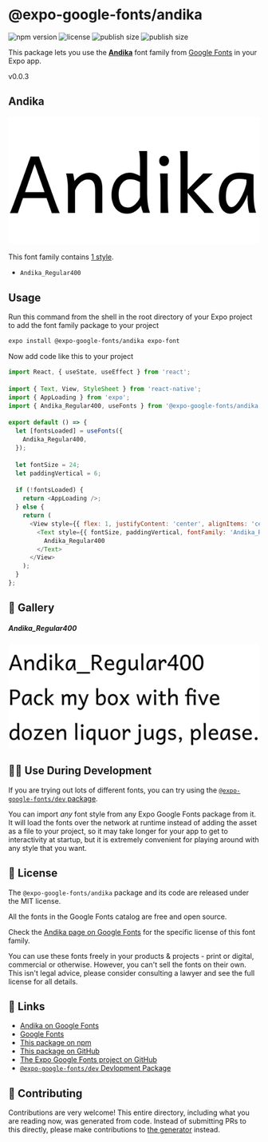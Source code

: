 # @expo-google-fonts/andika

![npm version](https://flat.badgen.net/npm/v/@expo-google-fonts/andika)
![license](https://flat.badgen.net/github/license/expo/google-fonts)
![publish size](https://flat.badgen.net/packagephobia/install/@expo-google-fonts/andika)
![publish size](https://flat.badgen.net/packagephobia/publish/@expo-google-fonts/andika)

This package lets you use the [**Andika**](https://fonts.google.com/specimen/Andika) font family from [Google Fonts](https://fonts.google.com/) in your Expo app.

v0.0.3

## Andika

![Andika](./font-family.png)

This font family contains [1 style](#-gallery).

- `Andika_Regular400`

## Usage

Run this command from the shell in the root directory of your Expo project to add the font family package to your project
```sh
expo install @expo-google-fonts/andika expo-font
```

Now add code like this to your project
```js
import React, { useState, useEffect } from 'react';

import { Text, View, StyleSheet } from 'react-native';
import { AppLoading } from 'expo';
import { Andika_Regular400, useFonts } from '@expo-google-fonts/andika';

export default () => {
  let [fontsLoaded] = useFonts({
    Andika_Regular400,
  });

  let fontSize = 24;
  let paddingVertical = 6;

  if (!fontsLoaded) {
    return <AppLoading />;
  } else {
    return (
      <View style={{ flex: 1, justifyContent: 'center', alignItems: 'center' }}>
        <Text style={{ fontSize, paddingVertical, fontFamily: 'Andika_Regular400' }}>
          Andika_Regular400
        </Text>
      </View>
    );
  }
};

```

## 🔡 Gallery

##### Andika_Regular400
![Andika_Regular400](./1c10763224ab91314d3fae862634f6bddf0aae60bd71668d68950102ca77b5d4.ttf.png)


## 👩‍💻 Use During Development

If you are trying out lots of different fonts, you can try using the [`@expo-google-fonts/dev` package](https://github.com/expo/google-fonts/tree/master/font-packages/dev#readme).

You can import *any* font style from any Expo Google Fonts package from it. It will load the fonts
over the network at runtime instead of adding the asset as a file to your project, so it may take longer
for your app to get to interactivity at startup, but it is extremely convenient
for playing around with any style that you want.

## 📖 License

The `@expo-google-fonts/andika` package and its code are released under the MIT license.

All the fonts in the Google Fonts catalog are free and open source.

Check the [Andika page on Google Fonts](https://fonts.google.com/specimen/Andika) for the specific license of this font family.

You can use these fonts freely in your products & projects - print or digital, commercial or otherwise. However, you can't sell the fonts on their own. This isn't legal advice, please consider consulting a lawyer and see the full license for all details.

## 🔗 Links

- [Andika on Google Fonts](https://fonts.google.com/specimen/Andika)
- [Google Fonts](https://fonts.google.com/)
- [This package on npm](https://www.npmjs.com/package/@expo-google-fonts/andika)
- [This package on GitHub](https://github.com/expo/google-fonts/tree/master/font-packages/andika)
- [The Expo Google Fonts project on GitHub](https://github.com/expo/google-fonts)
- [`@expo-google-fonts/dev` Devlopment Package](https://github.com/expo/google-fonts/tree/master/font-packages/dev)


## 🤝 Contributing

Contributions are very welcome! This entire directory, including what you are reading now, was generated from code. Instead of submitting PRs to this directly, please make contributions to [the generator](https://github.com/expo/google-fonts/tree/master/packages/generator) instead.
